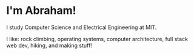 # I'm Abraham! 

I study Computer Science and Electrical Engineering at MIT. 

I like: rock climbing, operating systems, computer architecture, 
full stack web dev, hiking, and making stuff! 
